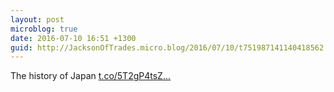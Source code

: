 ```yaml
---
layout: post
microblog: true
date: 2016-07-10 16:51 +1300
guid: http://JacksonOfTrades.micro.blog/2016/07/10/t751987141140418562.html
---
```

The history of Japan [t.co/5T2gP4tsZ...](https://t.co/5T2gP4tsZV)
